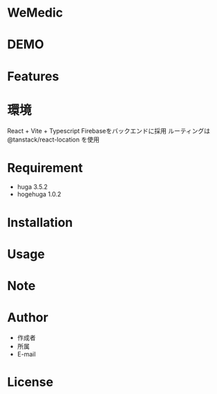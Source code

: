 # WeMedic

# DEMO

<!-- "WeMedic"の魅力が直感的に伝えわるデモ動画や図解を載せる -->

# Features

<!-- "WeMedic"のセールスポイントや差別化などを説明する -->

# 環境
React + Vite + Typescript
Firebaseをバックエンドに採用
ルーティングは @tanstack/react-location を使用


# Requirement

<!-- "WeMedic"を動かすのに必要なライブラリなどを列挙する -->

* huga 3.5.2
* hogehuga 1.0.2

# Installation

<!-- Requirementで列挙したライブラリなどのインストール方法を説明する

```bash
pip install huga_package
``` -->

# Usage

<!-- DEMOの実行方法など、"WeMedic"の基本的な使い方を説明する

```bash
git clone https://github.com/hoge/~
cd examples
python demo.py
``` -->

# Note

<!-- 注意点などがあれば書く -->

# Author

<!-- 作成情報を列挙する -->

* 作成者
* 所属
* E-mail

# License
<!-- ライセンスを明示する

"WeMedic" is under [MIT license](https://en.wikipedia.org/wiki/MIT_License).

社内向けなら社外秘であることを明示してる

"WeMedic" is Confidential. -->